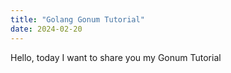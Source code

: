 ```yaml
---
title: "Golang Gonum Tutorial"
date: 2024-02-20
---
```


Hello, today I want to share you my Gonum Tutorial

